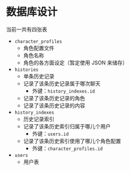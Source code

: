 # 数据库设计

当前一共有四张表

- `character_profiles`
  - 角色配置文件
  - 角色名称
  - 角色的各方面设定（暂定使用 JSON 来储存）
- `histories`
  - 单条历史记录
  - 记录了该条历史记录属于哪次聊天
    - 外键：`history_indexes.id`
  - 记录了该条历史记录的角色
  - 记录了该条历史记录的内容
- `history_indexes`
  - 历史记录索引
  - 记录了该条历史索引归属于哪儿个用户
    - 外键：`users.id`
  - 记录了该条历史索引使用了哪儿个角色配置
    - 外键：`character_profiles.id`
- `users`
  - 用户表
